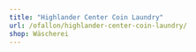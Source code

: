 ```yaml
---
title: "Highlander Center Coin Laundry"
url: /ofallon/highlander-center-coin-laundry/
shop: Wäscherei
---
```

